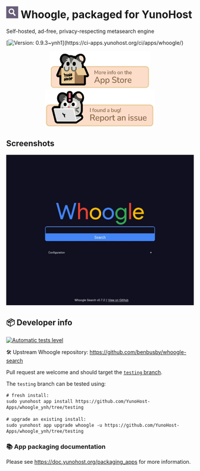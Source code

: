 <!--
N.B.: This README was automatically generated by <https://github.com/YunoHost/apps_tools/blob/main/readme_generator>
It shall NOT be edited by hand.
-->

<h1>
  <img src="https://raw.githubusercontent.com/YunoHost/apps/main/logos/whoogle.png" width="32px" alt="Logo of Whoogle">
  Whoogle, packaged for YunoHost
</h1>

Self-hosted, ad-free, privacy-respecting metasearch engine

[![Version: 0.9.3~ynh1](https://img.shields.io/badge/Version-0.9.3~ynh1-rgb(18,138,11)?style=for-the-badge)](https://ci-apps.yunohost.org/ci/apps/whoogle/)

<div align="center">
<a href="https://apps.yunohost.org/app/whoogle"><img height="100px" src="https://github.com/YunoHost/yunohost-artwork/raw/refs/heads/main/badges/neopossum-badges/badge_more_info_on_the_appstore.svg"/></a>
<a href="https://github.com/YunoHost-Apps/whoogle_ynh/issues"><img height="100px" src="https://github.com/YunoHost/yunohost-artwork/raw/refs/heads/main/badges/neopossum-badges/badge_report_an_issue.svg"/></a>
</div>


## Screenshots
![Screenshot of Whoogle](./doc/screenshots/screenshot.png)

## 📦 Developer info

[![Automatic tests level](https://apps.yunohost.org/badge/cilevel/whoogle)](https://ci-apps.yunohost.org/ci/apps/whoogle/)

🛠️ Upstream Whoogle repository: <https://github.com/benbusby/whoogle-search>

Pull request are welcome and should target the [`testing` branch](https://github.com/YunoHost-Apps/whoogle_ynh/tree/testing).

The `testing` branch can be tested using:
```
# fresh install:
sudo yunohost app install https://github.com/YunoHost-Apps/whoogle_ynh/tree/testing

# upgrade an existing install:
sudo yunohost app upgrade whoogle -u https://github.com/YunoHost-Apps/whoogle_ynh/tree/testing
```

### 📚 App packaging documentation

Please see <https://doc.yunohost.org/packaging_apps> for more information.